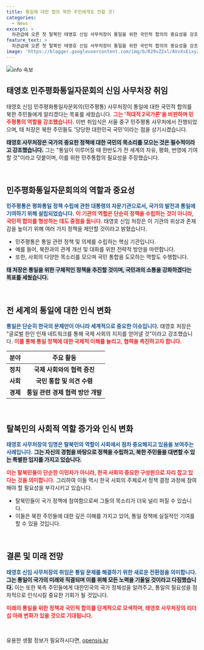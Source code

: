 ```yaml
---
title: 통일에 대한 합의 북한 주민에게도 전할 것!
categories:
  - News
excerpt: >
  차관급에 오른 첫 탈북민 태영호 신임 사무처장이 통일을 위한 국민적 합의의 중요성을 강조하며, 북한 주민들에게도 대한민국의 의지를 전할 것을 다짐했다. 통일의 필요성을 전 세계에 알릴 그의 행보가 주목받고 있다!
feature_text: >
  차관급에 오른 첫 탈북민 태영호 신임 사무처장이 통일을 위한 국민적 합의의 중요성을 강조하며, 북한 주민들에게도 대한민국의 의지를 전할 것을 다짐했다. 통일의 필요성을 전 세계에 알릴 그의 행보가 주목받고 있다!
image: 'https://blogger.googleusercontent.com/img/b/R29vZ2xl/AVvXsEixyZcFfHzMRdzZMjFBmAUKJYCLCGyLL1o632UiGVXcaFdKo_bkvkuCioo0uUKlGfBVcT3P84aROyZIXSBEx3Aw5nCQ3pTgDom1WDC4m8eifvWiAmWEEVb4x6G_l8C0QH225ldMjyaFvpxGEBGNO37VmDTDMHGhJPq73UglMfDca1-0aw/s1600/blogspot.png'
---
```


<p><img src="https://blogger.googleusercontent.com/img/b/R29vZ2xl/AVvXsEixyZcFfHzMRdzZMjFBmAUKJYCLCGyLL1o632UiGVXcaFdKo_bkvkuCioo0uUKlGfBVcT3P84aROyZIXSBEx3Aw5nCQ3pTgDom1WDC4m8eifvWiAmWEEVb4x6G_l8C0QH225ldMjyaFvpxGEBGNO37VmDTDMHGhJPq73UglMfDca1-0aw/s1600/blogspot.png" alt="info 속보" /></p>

<h2 data-ke-size="size26">태영호 민주평화통일자문회의 신임 사무처장 취임</h2>

<p data-ke-size="size16">태영호 신임 민주평화통일자문회의(민주평통) 사무처장이 통일에 대한 국민적 합의를 북한 주민들에게 알리겠다는 목표를 세웠습니다. <b><span style="color: #ee2323;">그는 '적대적 2국가론'을 비판하며 민주평통의 역할을 강조했습니다.</span></b> 이번 취임식은 서울 중구 민주평통 사무처에서 진행되었으며, 태 처장은 북한 주민들도 '당당한 대한민국 국민'이라는 점을 상기시켰습니다.</p>

<p><b><span style="background-color: #21538527;">태영호 사무처장은 국가의 중요한 정책에 대한 국민의 목소리를 모으는 것은 필수적이라고 강조했습니다.</span></b> 그는 "통일이 이루어질 때 한반도가 전 세계의 자유, 평화, 번영에 기여할 것"이라고 덧붙이며, 이를 위한 민주통합의 필요성을 주장했습니다.</p>

<p data-ke-size="size16">&nbsp;</p>

<h2 data-ke-size="size26">민주평화통일자문회의의 역할과 중요성</h2>

<p><b><span style="color: #1a5490;">민주평통은 평화통일 정책 수립에 관한 대통령의 자문기관으로서, 국가의 발전과 통일에 기여하기 위해 설립되었습니다.</span></b> <b><span style="color: #ee2323;">이 기관의 역할은 단순히 정책을 수립하는 것이 아니라, 국민적 합의를 형성하는 데도 중점을 둡니다.</span></b> 태영호 신임 처장은 이 기관의 위상과 존재감을 높이기 위해 여러 가지 정책을 제안할 것이라고 밝혔습니다. </p>

<ul>
  <li>민주평통은 통일 관련 정책 및 의제를 수립하는 핵심 기관입니다.</li>
  <li>예를 들어, 북한과의 관계 개선 및 대화를 위한 전략적 방안을 마련합니다.</li>
  <li>또한, 사회의 다양한 목소리를 모으며 국민 통합을 도모하는 역할도 수행합니다.</li>
</ul>

<p><b><span style="background-color: #21538527;">태 처장은 통일을 위한 구체적인 정책을 추진할 것이며, 국민과의 소통을 강화하겠다는 목표를 세웠습니다. </span></b></p>

<p data-ke-size="size16">&nbsp;</p>

<h2 data-ke-size="size26">전 세계의 통일에 대한 인식 변화</h2>

<p><b><span style="color: #1a5490;">통일은 단순히 한국의 문제만이 아니라 세계적으로 중요한 이슈입니다.</span></b> 태영호 처장은 "글로벌 한인 인재 네트워크를 통해 국제 사회의 지지를 얻어낼 것"이라고 강조했습니다. <b><span style="color: #ee2323;">이를 통해 통일 정책에 대한 국제적 이해를 늘리고, 협력을 촉진하고자 합니다.</span></b></p>

<table>
  <thead>
    <tr>
      <th><b>분야</b></th>
      <th><b>주요 활동</b></th>
    </tr>
  </thead>
  <tbody>
    <tr>
      <td style="text-align: center; height: 17px;"><b>정치</b></td>
      <td style="text-align: center; height: 17px;"><b>국제 사회와의 협력 증진</b></td>
    </tr>
    <tr>
      <td style="text-align: center; height: 17px;"><b>사회</b></td>
      <td style="text-align: center; height: 17px;"><b>국민 통합 및 의견 수렴</b></td>
    </tr>
    <tr>
      <td style="text-align: center; height: 17px;"><b>경제</b></td>
      <td style="text-align: center; height: 17px;"><b>통일 관련 경제 협력 방안 개발</b></td>
    </tr>
  </tbody>
</table>

<p data-ke-size="size16">&nbsp;</p>

<h2 data-ke-size="size26">탈북민의 사회적 역할 증가와 인식 변화</h2>

<p><b><span style="color: #1a5490;">태영호 사무처장의 임명은 탈북민의 역할이 사회에서 점차 중요해지고 있음을 보여주는 사례입니다.</span></b> <b><span style="background-color: #21538527;">그는 자신의 경험을 바탕으로 정책을 수립하고, 북한 주민들을 대변할 수 있는 특별한 입지를 가지고 있습니다.</span></b></p>

<p><b><span style="color: #ee2323;">이는 탈북민들이 단순한 이민자가 아니라, 한국 사회의 중요한 구성원으로 자리 잡고 있다는 것을 의미합니다.</span></b> 그리하여 이들 역시 한국 사회의 주체로서 정책 결정 과정에 참여해야 할 필요성을 부각시키고 있습니다. </p>

<ul>
  <li>탈북민들이 국가 정책에 참여함으로써 그들의 목소리가 더욱 널리 퍼질 수 있습니다.</li>
  <li>이들은 북한 주민들에 대한 깊은 이해를 가지고 있어, 통일 정책에 실질적인 기여를 할 수 있을 것입니다.</li>
</ul>

<p data-ke-size="size16">&nbsp;</p>

<h2 data-ke-size="size26">결론 및 미래 전망</h2>

<p><b><span style="color: #1a5490;">태영호 신임 사무처장의 취임은 통일 문제를 해결하기 위한 새로운 전환점을 의미합니다.</span></b> <b><span style="background-color: #21538527;">그는 통일이 국가의 미래와 직결되며 이를 위해 모든 노력을 기울일 것이라고 다짐했습니다.</span></b> 이는 또한 북측 주민들에게 대한민국의 국가 정체성을 알려주고, 통일의 필요성을 점차적으로 인식시킬 중요한 기회가 될 것입니다.</p>

<p><b><span style="color: #ee2323;">미래의 통일을 위한 정책과 국민적 합의를 단계적으로 모색하며, 태영호 사무처장의 리더십 아래 변화가 있을 것으로 기대됩니다.</span></b></p>

<p data-ke-size="size16">&nbsp;</p>
유용한 생활 정보가 필요하시다면, <a href="https://opensis.kr" rel="dofollow">opensis.kr</a>


